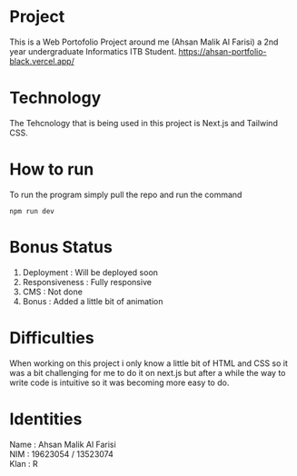 # Project
This is a Web Portofolio Project around me (Ahsan Malik Al Farisi) a 2nd year undergraduate Informatics ITB Student.
https://ahsan-portfolio-black.vercel.app/<br>


# Technology
The Tehcnology that is being used in this project is Next.js and Tailwind CSS.

# How to run
To run the program simply pull the repo and run the command
```
npm run dev
```

# Bonus Status
1. Deployment      : Will be deployed soon <br>
2. Responsiveness  : Fully responsive <br>
3. CMS             : Not done <br>
4. Bonus           : Added a little bit of animation <br>

# Difficulties
When working on this project i only know a little bit of HTML and CSS so it was a bit challenging for me to do it on next.js but after a while the way to write code is intuitive so it was becoming more easy to do.

# Identities
Name : Ahsan Malik Al Farisi <br>
NIM  : 19623054 / 13523074 <br>
Klan : R <br>
